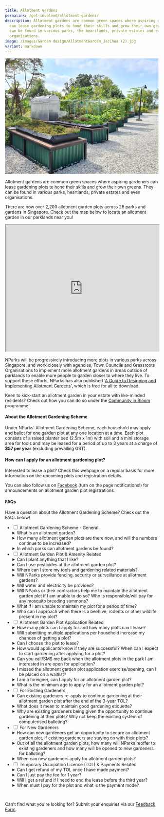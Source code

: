 ```yaml
---
title: Allotment Gardens
permalink: /get-involved/allotment-gardens/
description: Allotment gardens are common green spaces where aspiring gardeners
  can lease gardening plots to hone their skills and grow their own greens. They
  can be found in various parks, the heartlands, private estates and even
  organisations.
image: /images/Garden design/AllotmentGarden_JacChua (2).jpg
variant: markdown
---
```

<style>
details {
	cursor: pointer;
	}
	
details > summary {
	text-indent:-22px;
	margin-left:22px;
	}
	
details[open] > summary {
	font-weight: 800;
	}
</style>

<img src="/images/Garden%20design/allotment%20garden%20at%20jurong%20lake%20gardens%20west.jpg">

<p>Allotment gardens are common green spaces where aspiring gardeners can lease gardening plots to hone their skills and grow their own greens. They can be found in various parks, heartlands, private estates and even organisations.</p>

<p>There are now over 2,200 allotment garden plots across 26 parks and gardens in Singapore. Check out the map below to locate an allotment garden in our parklands near you!</p> 

<iframe height="415" width="100%" src="https://www.google.com/maps/d/u/1/embed?mid=1apkeSb5QHzODZOp7DdtNxFTa61GSA9U&amp;ehbc=2E312F&amp;noprof=1"></iframe>

<p>NParks will be progressively introducing more plots in various parks across Singapore, and work closely with agencies, Town Councils and Grassroots Organisations to implement more allotment gardens in areas outside of parklands to enable more people to garden closer to where they live. To support these efforts, NParks has also published ‘<a href="https://go.gov.sg/guide-to-design-allotment-gardens">A Guide to Designing and Implementing Allotment Gardens</a>', which is free for all to download.</p> 

<p>Keen to kick-start an allotment garden in your estate with like-minded residents? Check out how you can do so under the <a href="https://go.gov.sg/cib-initiative">Community in Bloom</a> programme!

</p><h4>About the Allotment Gardening Scheme</h4>

<p>Under NParks’ Allotment Gardening Scheme, each household may apply and ballot for one garden plot at any one location at a time. Each plot consists of a raised planter bed (2.5m x 1m) with soil and a mini storage area for tools and may be leased for a period of up to 3 years at a charge of <b>$57 per year</b> (excluding prevailing GST). </p> 



<h4>How can I apply for an allotment gardening plot?</h4>
<p>Interested to lease a plot? Check this webpage on a regular basis for more information on the upcoming plots and registration details.</p> 

<p>You can also follow us on <a href="https://www.facebook.com/nparksbuzz">Facebook</a> (turn on the page notifications!) for announcements on allotment garden plot registrations.</p>

<h4>FAQs</h4>
<p>Have a question about the Allotment Gardening Scheme? Check out the FAQs below!</p>
<ul class="jekyllcodex_accordion">
	<li><input type="checkbox" id="accordion1">
		<label for="accordion1">Allotment Gardening Scheme - General</label>
		<div>
			<details>
				<summary>What is an allotment garden?</summary>
				<p>Allotment gardens are areas located within parks and gardens that house gardening plots available for lease to the community to grow their own plants. With most of the population living in high-rise flats with minimal space for gardening within their household footprint, these allotment garden plots provide them with further opportunities to garden.</p><br>
		</details>
		<details>
				<summary>How many allotment garden plots are there now, and will the numbers continue to be increased?</summary>	
				<p>To date, over 2,200 allotment garden plots have been made available to the community with plans for further expansion.</p>
			<p>In tandem, NParks is working with Town Councils and Grassroot Organisations to provide advice on setting up of allotment gardens in public housing estates so that residents can garden closer to their homes. </p><br>
		</details>
		<details>
			<summary>In which parks can allotment gardens be found?</summary>
			<ol>
				<li>Ang Mo Kio Town Garden West</li>
				<li>Aljunied Park</li>
				<li>Bedok Reservoir Park</li>
				<li>Bedok Town Park</li>
				<li>Bishan-Ang Mo Kio Park</li>
				<li>Bukit Gombak Park</li>
				<li>Choa Chu Kang Park</li>
				<li>Clementi Woods Park</li>
				<li>East Coast Park</li>
				<li>HortPark</li>
				<li>Jurong Central Park</li>
				<li>Jurong Lake Gardens</li>
				<li>Kallang Riverside Park</li>
				<li>Kent Ridge Park</li>
				<li>Lower Seletar Reservoir Park</li>
				<li>one-north Park</li>
				<li>Pasir Ris Park</li>
				<li>Punggol Park</li>
				<li>Punggol Waterway Park</li>
				<li>Sembawang Park</li>
				<li>Sengkang Riverside Park</li>
				<li>Tiong Bahru Park</li>
				<li>Villa Verde Park</li>
				<li>West Coast Park</li>
				<li>Yishun Park</li>
				<li>Yishun Neighbourhood Park</li>
			</ol>
			<br>
			</details>
		</div>
	</li>
  <li><input type="checkbox" id="accordion2">
		<label for="accordion2">Allotment Garden Plot &amp; Amenity Related</label>
		<div>
			<details>
				<summary>Can I plant anything that I like?</summary>
				<p>All plants and gardening structures should not exceed one (1) metre in standing height (measured from soil level in the planter bed). Gardeners are advised not to plant poisonous plants or those with sap as these plants can cause discomfort and are harmful to the public. Plants that are illegal are not allowed to be planted.</p>
				<p>Gardeners are to be mindful of the neighbouring plots when planting up their plots and ensure that their plants do not encroach into the neighbouring plots’ space and walking paths within the parks. Gardeners should keep their space clean and tidy for the safety of all allotment gardeners.</p><br>
			</details>
			<details>
				<summary>Can I use pesticides at the allotment garden plot?</summary>
				<p>Chemical pesticides, herbicides and fungicides are not allowed to be used at the allotment garden plots as they may kill insects, such as bees and wasps, which play an important role in the pollination process of flowering plants. Such chemicals may also spread to other plots and may cause adverse reactions to gardeners tending to other plots or public who visit the plots. </p><br>
				</details>
				<details>
					<summary>Where can I store my tools and gardening related materials?</summary>
					<p>There is a storage area in each allotment garden planter where tools and other gardening-related materials (e.g. soil, compost) must be kept when not in use. All items stored within the storage area must be kept neatly at all times and not in common spaces or along pathways.</p>
					<p>For Sengkang Riverside Park, there is a separate storage area due to site layout.</p><br>
				</details>
				<details>
					<summary>Will NParks provide fencing, security or surveillance at allotment gardens?</summary>
					<p>Our allotment gardens are located in publicly accessible areas to allow park visitors to appreciate our green spaces and amenities holistically. Gardeners are informed during registration on this. We also inform gardeners upfront that no CCTVs or fencing are to be installed and that a storage box is provided for their tools and gardening materials.</p>
					<p>NParks would like to remind all park visitors to be considerate and keep our parks a place for everyone to enjoy, by not picking or damaging the plants in the parks including those belonging to the allotment gardeners.</p>
					<p>However, if there are recurrent reports on incidents of theft or vandalism at particular locations, NParks will consider additional measures to deter such occurrences. These may include putting up more signages at prominent areas of the allotment garden premises to remind public, and/or installation of CCTVs for general park surveillance.</p><br>
				</details>
				<details>
					<summary>Will water and electricity be provided?</summary>
					<p>Shared water points are available for use at the allotment garden. No electricity will be provided.</p><br>
				</details>
				<details>
					<summary>Will NParks or their contractors help me to maintain the allotment garden plot if I am unable to do so?  Who is responsible/will pay for any mosquito breeding summons?</summary>
					<p>Allotment gardeners are required, at all times and at your own expense, to maintain the allotment garden plot and its immediate surroundings in a good and presentable condition, including trimming overgrown shrubs, removing weeds, pest-infested plants, dead and damaged plants/products.</p>
					<p>NParks will also not be responsible for any instances of mosquito breeding detected by the National Environment Agency (NEA) at the allotment garden plots. Allotment gardeners are responsible for taking all precautions and measures to prevent breeding of mosquitoes at their respective allotment garden plots.</p><br>
				</details>
				<details>
					<summary>What if I am unable to maintain my plot for a period of time?</summary>
					<p>Should an allotment gardener fail to maintain his/her allotment garden plot, and within the time stipulated by NParks, then NParks reserves the right to rescind the licence granted to the allotment gardener. NParks may choose, at its discretion, to allocate the allotment garden plot to another gardener. The registered licensee is solely responsible for the maintenance and upkeep of the allocated allotment garden plot. Assigning the maintenance and/or upkeep of the plot to another person is strictly not allowed.</p><br>
				</details>
				<details>
					<summary>Who can I approach when there is a beehive, rodents or other wildlife present in my plot?</summary>
						<p>Please contact NParks via this <a href="http://www.nparks.gov.sg/feedback">Feedback Form</a> to seek assistance. For urgent animal-related matters, please call the NParks Animal Response Centre at 1800 476 1600.</p><br>
				</details>
		</div>
	</li>
	<li><input type="checkbox" id="accordion3">
		<label for="accordion3">Allotment Garden Plot Application Related</label>
		<div>
			<details>
				<summary>How many plots can I apply for and how many plots can I lease?</summary>
				<p>Applications are based on a per household basis. Each applicant is allowed to apply for only one (1) allotment garden plot at any one time. If the application is successful, only one (1) license will be issued to the applicant, regardless of the number of persons in the household.</p><br>
			</details>
			<details>
				<summary>Will submitting multiple applications per household increase my chances of getting a plot?</summary>
				<p>No. If there are multiple applications received from the same household address, only one (1) entry will be considered for balloting. All other applications made from the same household will be disregarded.</p><br>
			</details>
			<details>
				<summary>Can I choose the plot to lease?</summary> 
				<p>All plots (waist- or knee-height) are assigned strictly through a balloting system.</p><br>
			</details>
			<details>
				<summary>How would applicants know if they are successful? When can I expect to start gardening after applying for a plot?</summary>
				<p>All successful applicants will receive a Letter of Offer via email from NParks within three (3) months form the closing date of the application exercise. More information, such as the payment instructions and start date of gardening on-site, will be shared in the Letter. A Temporary Occupation Licence (TOL) will also be issued to successful applicants in respect of the use of the allotment garden plot.</p><br>
			</details>
			<details>
				<summary>Can you call/SMS me back when the allotment plots in the park I am interested in are open for application?</summary>
				<p>Please check our NParks Allotment Gardens webpage and our social media platforms for updates on available plots and registration details.</p><br> 
			</details>
			<details>
				<summary>I missed the allotment garden plot application exercise/opening, can I be placed on a waitlist?</summary>
				<p>There are no waiting lists as all available plots will be assigned to successfully balloted applicants. Applicants may apply for a plot when the registration opens again for other allotment gardens. Please check our NParks Allotment Gardens webpage and our social media platforms for updates on available plots and registration details.</p><br>
			</details>
			<details>
				<summary>I am a foreigner, can I apply for an allotment garden plot?</summary>
				<p>Yes, but Singaporeans and Permanent Residents will be given priority.</p><br>
			</details>
			<details>
				<summary>What is the minimum age to apply for an allotment garden plot?</summary>
				<p>The minimum age to apply for a plot is 18 years old at the time of application.</p><br>
			</details>
		</div>
	</li>
	<li><input type="checkbox" id="accordion4">
		<label for="accordion4">For Existing Gardeners</label>
		<div>
			<details>
				<summary>Can existing gardeners re-apply to continue gardening at their allotment garden plot after the end of the 3-year TOL?</summary>
				<p>Before the 3-year Temporary Occupation Licence (TOL) expires, existing gardeners who have maintained good gardening etiquette will be contacted by NParks officers to offer them an additonal 3-years TOL. The terms and conditions and fees for the allotment garden plot may be updated from time to time and allotment gardeners are requested to read the updated terms and conditions of the TOL.</p><br>
			</details>
			<details>
				<summary>What does it mean to maintain good gardening etiquette?</summary>
				<p>Good gardening etiquette includes keeping the allotment garden plot tidy and clean, maintaining the plants well and keep them pest free, storing all gardening items neatly, ensure all planting structures installed are compliant with terms and conditions, and conducting regularly checks for stagnant water to prevent mosquito breeding. Having a well-kept and maintained allotment garden plot ensures that it is safe and enjoyable for everyone. For more information on good gardening etiquette, check out the <a href="/page-index/housekeeping/">garden housekeeping</a> page.</p><br>
			</details>
			<details>
				<summary>Why are existing gardeners being given the opportunity to continue gardening at their plots? Why not keep the existing system of computerised balloting?</summary>
				<p>We hope to continue fostering a love for gardening by allowing existing gardeners who have maintained good gardening etiquette to continue gardening at their allotment garden plots.</p><br>
			</details>
		</div>
	</li>
	<li><input type="checkbox" id="accordion5">
		<label for="accordion5">For New Gardeners</label>
		<div>
			<details>
				<summary>How can new gardeners get an opportunity to secure an allotment garden plot, if existing gardeners are staying on with their plots? </summary>
				<p>NParks will continue to roll out new allotment garden plots in more parks across Singapore to provide the community with opportunities to garden near their homes. In tandem, we are working closely with agencies, Town Councils and Grassroot Organisations to implement more allotment gardens in areas outside of parklands, as part of efforts to provide allotment gardens closer to residents for their convenience. All this will allow us to continue fostering a love for gardening among Singaporeans and nurturing a community of gardeners.</p><br>
			</details>
			<details>
				<summary>Out of all the allotment garden plots, how many will NParks reoffer to existing gardeners and how many will be opened to new gardeners for balloting? </summary>
				<p>Existing gardeners who have maintained good gardening etiquette will be reoffered to continue gardening at their allotment garden plots. Should they choose not to continue gardening, their plots will be released for balloting. NParks will also continue to provide more allotment garden plots in our parks.</p><br>
			</details>
			<details>
				<summary>When can new gardeners apply for allotment garden plots? </summary>
				<p>More details will be provided when ready. We will be updating this webpage and NParks' social media sites when plots are open for application.</p><br>
			</details>
		</div>
	</li>
	<li><input type="checkbox" id="accordion6">
		<label for="accordion6">Temporary Occupation Licence (TOL) &amp; Payments Related</label>
		<div>
			<details>
				<summary>Can I get refund of my TOL once I have made payment?</summary>
				<p>It is important to read all Terms and Conditions of the Temporary Occupation Licence (TOL) document. The TOL, once paid, is non-refundable. </p><br>
			</details>
			<details>
				<summary>Can I just pay the fee for 1 year? </summary>
				<p>The allotment garden plot is leased on a 3-year basis. You will need to pay for 3 years at the start of your leasing period.</p><br>
			</details>
			<details>
				<summary>Will I get a refund if I need to end the lease before the third year?</summary>
				<p>No refund will be given if you decide to terminate the Licence before the lease expires. </p><br>
			</details>
			<details>
				<summary>When must I pay for the plot and what is the payment mode?</summary>
				<p>A Letter of Offer will be sent to all successful applicants via email from NParks. Payment mode will be by bank transfer to an NParks bank account or by PayNow to NParks. The details will be provided in the Letter of Offer.</p><br>
			</details>
		</div>
	</li>
</ul>

<br>
<p>Can't find what you're looking for? Submit your enquiries via our <a href="http://www.nparks.gov.sg/feedback">Feedback Form</a>.</p>